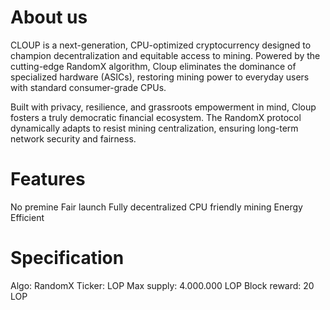# About us 
CLOUP is a next-generation, CPU-optimized cryptocurrency designed to champion decentralization and equitable access to mining. Powered by the cutting-edge RandomX algorithm, Cloup eliminates the dominance of specialized hardware (ASICs), restoring mining power to everyday users with standard consumer-grade CPUs.

Built with privacy, resilience, and grassroots empowerment in mind, Cloup fosters a truly democratic financial ecosystem. The RandomX protocol dynamically adapts to resist mining centralization, ensuring long-term network security and fairness.

# Features
No premine
Fair launch
Fully decentralized
CPU friendly mining
Energy Efficient

# Specification
Algo: RandomX
Ticker: LOP
Max supply: 4.000.000 LOP
Block reward: 20 LOP

